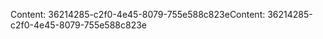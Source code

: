 <span data-ttu-id="13213-101">Content: 36214285-c2f0-4e45-8079-755e588c823e</span><span class="sxs-lookup"><span data-stu-id="13213-101">Content: 36214285-c2f0-4e45-8079-755e588c823e</span></span>